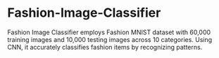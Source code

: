 # Fashion-Image-Classifier
Fashion Image Classifier employs Fashion MNIST dataset with 60,000 training images and 10,000 testing images across 10 categories. Using CNN, it accurately classifies fashion items by recognizing patterns.
